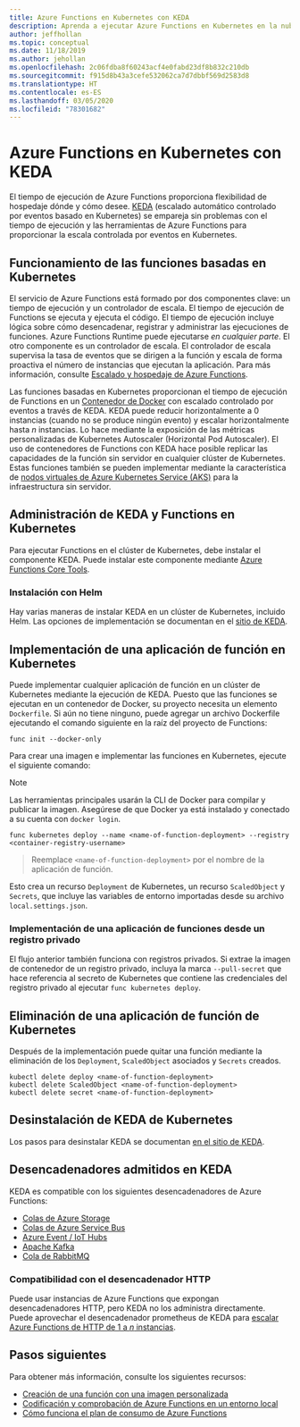 ```yaml
---
title: Azure Functions en Kubernetes con KEDA
description: Aprenda a ejecutar Azure Functions en Kubernetes en la nube o en el entorno local mediante KEDA, el escalado automático controlado por eventos basado en Kubernetes.
author: jeffhollan
ms.topic: conceptual
ms.date: 11/18/2019
ms.author: jehollan
ms.openlocfilehash: 2c06fdba8f60243acf4e0fabd23df8b832c210db
ms.sourcegitcommit: f915d8b43a3cefe532062ca7d7dbbf569d2583d8
ms.translationtype: HT
ms.contentlocale: es-ES
ms.lasthandoff: 03/05/2020
ms.locfileid: "78301682"
---
```

# <a name="azure-functions-on-kubernetes-with-keda"></a>Azure Functions en Kubernetes con KEDA

El tiempo de ejecución de Azure Functions proporciona flexibilidad de hospedaje dónde y cómo desee.  [KEDA](https://keda.sh) (escalado automático controlado por eventos basado en Kubernetes) se empareja sin problemas con el tiempo de ejecución y las herramientas de Azure Functions para proporcionar la escala controlada por eventos en Kubernetes.

## <a name="how-kubernetes-based-functions-work"></a>Funcionamiento de las funciones basadas en Kubernetes

El servicio de Azure Functions está formado por dos componentes clave: un tiempo de ejecución y un controlador de escala.  El tiempo de ejecución de Functions se ejecuta y ejecuta el código.  El tiempo de ejecución incluye lógica sobre cómo desencadenar, registrar y administrar las ejecuciones de funciones.  Azure Functions Runtime puede ejecutarse *en cualquier parte*.  El otro componente es un controlador de escala.  El controlador de escala supervisa la tasa de eventos que se dirigen a la función y escala de forma proactiva el número de instancias que ejecutan la aplicación.  Para más información, consulte [Escalado y hospedaje de Azure Functions](functions-scale.md).

Las funciones basadas en Kubernetes proporcionan el tiempo de ejecución de Functions en un [Contenedor de Docker](functions-create-function-linux-custom-image.md) con escalado controlado por eventos a través de KEDA.  KEDA puede reducir horizontalmente a 0 instancias (cuando no se produce ningún evento) y escalar horizontalmente hasta *n* instancias. Lo hace mediante la exposición de las métricas personalizadas de Kubernetes Autoscaler (Horizontal Pod Autoscaler).  El uso de contenedores de Functions con KEDA hace posible replicar las capacidades de la función sin servidor en cualquier clúster de Kubernetes.  Estas funciones también se pueden implementar mediante la característica de [nodos virtuales de Azure Kubernetes Service (AKS)](../aks/virtual-nodes-cli.md) para la infraestructura sin servidor.

## <a name="managing-keda-and-functions-in-kubernetes"></a>Administración de KEDA y Functions en Kubernetes

Para ejecutar Functions en el clúster de Kubernetes, debe instalar el componente KEDA. Puede instalar este componente mediante [Azure Functions Core Tools](functions-run-local.md).

### <a name="installing-with-helm"></a>Instalación con Helm

Hay varias maneras de instalar KEDA en un clúster de Kubernetes, incluido Helm.  Las opciones de implementación se documentan en el [sitio de KEDA](https://keda.sh/deploy/).

## <a name="deploying-a-function-app-to-kubernetes"></a>Implementación de una aplicación de función en Kubernetes

Puede implementar cualquier aplicación de función en un clúster de Kubernetes mediante la ejecución de KEDA.  Puesto que las funciones se ejecutan en un contenedor de Docker, su proyecto necesita un elemento `Dockerfile`.  Si aún no tiene ninguno, puede agregar un archivo Dockerfile ejecutando el comando siguiente en la raíz del proyecto de Functions:

```cli
func init --docker-only
```

Para crear una imagen e implementar las funciones en Kubernetes, ejecute el siguiente comando:

> [!NOTE]
> Las herramientas principales usarán la CLI de Docker para compilar y publicar la imagen. Asegúrese de que Docker ya está instalado y conectado a su cuenta con `docker login`.

```cli
func kubernetes deploy --name <name-of-function-deployment> --registry <container-registry-username>
```

> Reemplace `<name-of-function-deployment>` por el nombre de la aplicación de función.

Esto crea un recurso `Deployment` de Kubernetes, un recurso `ScaledObject` y `Secrets`, que incluye las variables de entorno importadas desde su archivo `local.settings.json`.

### <a name="deploying-a-function-app-from-a-private-registry"></a>Implementación de una aplicación de funciones desde un registro privado

El flujo anterior también funciona con registros privados.  Si extrae la imagen de contenedor de un registro privado, incluya la marca `--pull-secret` que hace referencia al secreto de Kubernetes que contiene las credenciales del registro privado al ejecutar `func kubernetes deploy`.

## <a name="removing-a-function-app-from-kubernetes"></a>Eliminación de una aplicación de función de Kubernetes

Después de la implementación puede quitar una función mediante la eliminación de los `Deployment`, `ScaledObject` asociados y `Secrets` creados.

```cli
kubectl delete deploy <name-of-function-deployment>
kubectl delete ScaledObject <name-of-function-deployment>
kubectl delete secret <name-of-function-deployment>
```

## <a name="uninstalling-keda-from-kubernetes"></a>Desinstalación de KEDA de Kubernetes

Los pasos para desinstalar KEDA se documentan [en el sitio de KEDA](https://keda.sh/deploy/).

## <a name="supported-triggers-in-keda"></a>Desencadenadores admitidos en KEDA

KEDA es compatible con los siguientes desencadenadores de Azure Functions:

* [Colas de Azure Storage](functions-bindings-storage-queue.md)
* [Colas de Azure Service Bus](functions-bindings-service-bus.md)
* [Azure Event / IoT Hubs](functions-bindings-event-hubs.md)
* [Apache Kafka](https://github.com/azure/azure-functions-kafka-extension)
* [Cola de RabbitMQ](https://github.com/azure/azure-functions-rabbitmq-extension)

### <a name="http-trigger-support"></a>Compatibilidad con el desencadenador HTTP

Puede usar instancias de Azure Functions que expongan desencadenadores HTTP, pero KEDA no los administra directamente.  Puede aprovechar el desencadenador prometheus de KEDA para [escalar Azure Functions de HTTP de 1 a *n* instancias](https://dev.to/anirudhgarg_99/scale-up-and-down-a-http-triggered-function-app-in-kubernetes-using-keda-4m42).

## <a name="next-steps"></a>Pasos siguientes
Para obtener más información, consulte los siguientes recursos:

* [Creación de una función con una imagen personalizada](functions-create-function-linux-custom-image.md)
* [Codificación y comprobación de Azure Functions en un entorno local](functions-develop-local.md)
* [Cómo funciona el plan de consumo de Azure Functions](functions-scale.md)